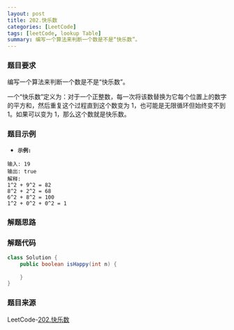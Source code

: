 ```yaml
---
layout: post
title: 202.快乐数
categories: [LeetCode]
tags: [leetCode, lookup Table]
summary: 编写一个算法来判断一个数是不是“快乐数”。
---
```


### 题目要求
编写一个算法来判断一个数是不是“快乐数”。

一个“快乐数”定义为：对于一个正整数，每一次将该数替换为它每个位置上的数字的平方和，然后重复这个过程直到这个数变为 1，也可能是无限循环但始终变不到 1。如果可以变为 1，那么这个数就是快乐数。


### 题目示例
- **`示例:`**
```
输入: 19
输出: true
解释: 
1^2 + 9^2 = 82
8^2 + 2^2 = 68
6^2 + 8^2 = 100
1^2 + 0^2 + 0^2 = 1
```


### 解题思路



### 解题代码
```java
class Solution {
    public boolean isHappy(int n) {
        
    }
}
```

### 题目来源
LeetCode-[202.快乐数](https://leetcode-cn.com/problems/happy-number/)
